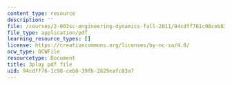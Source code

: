 ```yaml
---
content_type: resource
description: ''
file: /courses/2-003sc-engineering-dynamics-fall-2011/94cdff761c98ceb839fb2829eafc83a7_9_d8CQrCYUw.pdf
file_type: application/pdf
learning_resource_types: []
license: https://creativecommons.org/licenses/by-nc-sa/4.0/
ocw_type: OCWFile
resourcetype: Document
title: 3play pdf file
uid: 94cdff76-1c98-ceb8-39fb-2829eafc83a7
---
```

